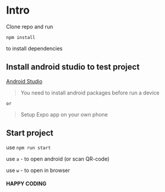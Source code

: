 # Intro

Clone repo and run

`npm install`

to install dependencies

## Install android studio to test project

[Android Studio](https://developer.android.com/studio)

> You need to install android packages before run a device

``or``

> Setup Expo app on your own phone

## Start project

use `npm run start`

use `a` - to open android (or scan QR-code)

use `w` - to open in browser

#### HAPPY CODING